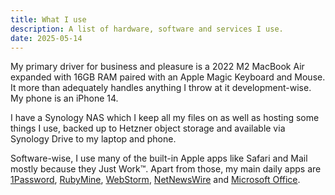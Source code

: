 ```yaml
---
title: What I use
description: A list of hardware, software and services I use.
date: 2025-05-14
---
```


My primary driver for business and pleasure is a 2022 M2 MacBook Air expanded with 16GB RAM paired with an Apple Magic Keyboard and Mouse. It more than adequately handles anything I throw at it development-wise. My phone is an iPhone 14.

I have a Synology NAS which I keep all my files on as well as hosting some things I use, backed up to Hetzner object storage and available via Synology Drive to my laptop and phone.

Software-wise, I use many of the built-in Apple apps like Safari and Mail mostly because they Just Work™. Apart from those, my main daily apps are [1Password](https://1password.com), [RubyMine](https://www.jetbrains.com/ruby/), [WebStorm](https://www.jetbrains.com/webstorm/), [NetNewsWire](https://netnewswire.com) and [Microsoft Office](https://www.office.com).
